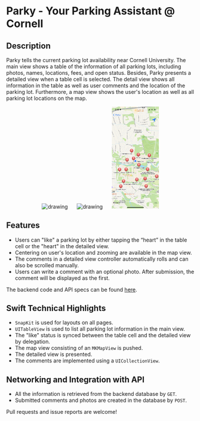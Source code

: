 # Parky - Your Parking Assistant @ Cornell

## Description

Parky tells the current parking lot availability near Cornell University. The main view shows a table of the information of all parking lots, including photos, names, locations, fees, and open status. Besides, Parky presents a detailed view when a table cell is selected. The detail view shows all information in the table as well as user comments and the location of the parking lot. Furthermore, a map view shows the user's location as well as all parking lot locations on the map.

<p align="center">
  <img src="screenShots/tableView.png" alt="drawing" width="25%" hspace="2%"/>
  <img src="screenShots/detailView.png" alt="drawing" width="25%" hspace="2%"/>
  <img src="screenShots/mapView.png" alt="drawing" width="25%" hspace="2%"/>
</p>

## Features

- Users can "like" a parking lot by either tapping the “heart” in the table cell or the "heart" in the detailed view.
- Centering on user's location and zooming are available in the map view.
- The comments in a detailed view controller automatically rolls and can also be scrolled manually. 
- Users can write a comment with an optional photo. After submission, the comment will be displayed as the first.

The backend code and API specs can be found [here](https://github.com/vcccaat/Cornell-Parking).

## Swift Technical Highlights

- `SnapKit` is used for layouts on all pages.
- `UITableView` is used to list all parking lot information in the main view.
- The "like" status is synced between the table cell and the detailed view by delegation.
- The map view consisting of an `MKMapView` is pushed.
- The detailed view is presented.
- The comments are implemented using a `UICollectionView`.

## Networking and Integration with API
- All the information is retrieved from the backend database by `GET`.
- Submitted comments and photos are created in the database by `POST`.

Pull requests and issue reports are welcome!


